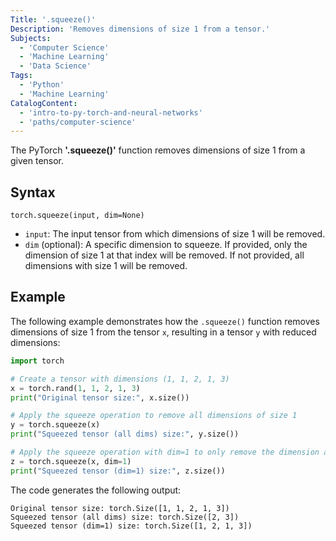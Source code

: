 ```yaml
---
Title: '.squeeze()'
Description: 'Removes dimensions of size 1 from a tensor.'
Subjects:
  - 'Computer Science'
  - 'Machine Learning'
  - 'Data Science'
Tags:
  - 'Python'
  - 'Machine Learning'
CatalogContent:
  - 'intro-to-py-torch-and-neural-networks'
  - 'paths/computer-science'
---
```


The PyTorch **'.squeeze()'** function removes dimensions of size 1 from a given tensor.

## Syntax

```pseudo
torch.squeeze(input, dim=None)
```

- `input`: The input tensor from which dimensions of size 1 will be removed.
- `dim` (optional): A specific dimension to squeeze. If provided, only the dimension of size 1 at that index will be removed. If not provided, all dimensions with size 1 will be removed.

## Example

The following example demonstrates how the `.squeeze()` function removes dimensions of size 1 from the tensor `x`, resulting in a tensor `y` with reduced dimensions:

```py
import torch

# Create a tensor with dimensions (1, 1, 2, 1, 3)
x = torch.rand(1, 1, 2, 1, 3)
print("Original tensor size:", x.size())

# Apply the squeeze operation to remove all dimensions of size 1
y = torch.squeeze(x)
print("Squeezed tensor (all dims) size:", y.size())  

# Apply the squeeze operation with dim=1 to only remove the dimension at index 1
z = torch.squeeze(x, dim=1)
print("Squeezed tensor (dim=1) size:", z.size()) 
```

The code generates the following output:

```shell
Original tensor size: torch.Size([1, 1, 2, 1, 3])
Squeezed tensor (all dims) size: torch.Size([2, 3])
Squeezed tensor (dim=1) size: torch.Size([1, 2, 1, 3])
```
